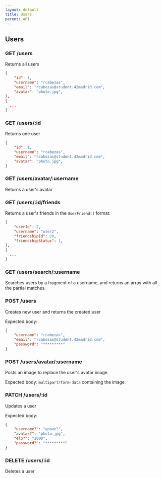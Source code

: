 ```yaml
---
layout: default
title: Users 
parent: API 
---
```


## Users

### GET /users

Returns all users

```json
{
	"id": 1,
	"username": "rcabezas",
	"email": "rcabezas@student.42madrid.com",
	"avatar": "photo.jpg",
},
{
  ...
}
```

### GET /users/:id

Returns one user

```json
{
	"id": 1,
	"username": "rcabezas",
	"email": "rcabezas@student.42madrid.com",
	"avatar": "photo.jpg",
}
```

### GET /users/avatar/:username

Returns a user's avatar

### GET /users/:id/friends

Returns a user's friends in the `UserFriend[]` format:

```json
{
	"userId": 2,
	"username": "user2",
	"friendshipId": 20,
	"friendshipStatus": 1,
},
{
  ...
}
```

### GET /users/search/:username

Searches users by a fragment of a username, and returns an array with all the partial matches.

### POST /users

Creates new user and returns the created user

Expected body:
```json
{
	"username": "rcabezas",
	"email": "rcabezas@student.42madrid.com",
	"password": "*********"
}
```

### POST /users/avatar/:username

Posts an image to replace the user's avatar image.

Expected body: `multipart/form-data` containing the image.

### PATCH /users/:id

Updates a user

Expected body:
```json
{
	"username?": "apavel",
	"avatar?": "photo.jpg",
	"elo?": "1000",
	"password?": "*********"
}
```

### DELETE /users/:id

Deletes a user
